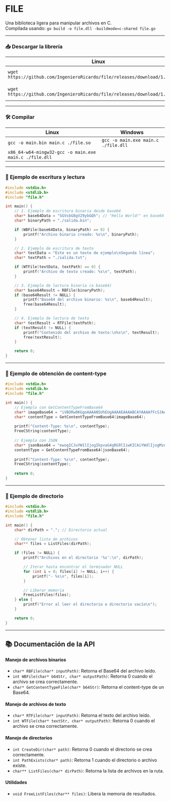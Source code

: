 # FILE
Una biblioteca ligera para manipular archivos en C.  
Compilada usando: `go build -o file.dll -buildmode=c-shared file.go`

---

### 📥 Descargar la librería

| Linux | Windows |
| --- | --- |
| `wget https://github.com/IngenieroRicardo/file/releases/download/1.0/file.so` | `Invoke-WebRequest https://github.com/IngenieroRicardo/file/releases/download/1.0/file.dll -OutFile ./file.dll` |
| `wget https://github.com/IngenieroRicardo/file/releases/download/1.0/file.h` | `Invoke-WebRequest https://github.com/IngenieroRicardo/file/releases/download/1.0/file.h -OutFile ./file.h` |

---

### 🛠️ Compilar

| Linux | Windows |
| --- | --- |
| `gcc -o main.bin main.c ./file.so` | `gcc -o main.exe main.c ./file.dll` |
| `x86_64-w64-mingw32-gcc -o main.exe main.c ./file.dll` |  |

---

### 🧪 Ejemplo de escritura y lectura

```c
#include <stdio.h>
#include <stdlib.h>
#include "file.h"

int main() {
    // 1. Ejemplo de escritura binaria desde base64
    char* base64Data = "SGVsbG8gV29ybGQh"; // "Hello World!" en base64
    char* binaryPath = "./salida.bin";

    if (WBFile(base64Data, binaryPath) == 0) {
        printf("Archivo binario creado: %s\n", binaryPath);
    }

    // 2. Ejemplo de escritura de texto
    char* textData = "Este es un texto de ejemplo\nSegunda línea";
    char* textPath = "./salida.txt";

    if (WTFile(textData, textPath) == 0) {
        printf("Archivo de texto creado: %s\n", textPath);
    }

    // 3. Ejemplo de lectura binaria (a base64)
    char* base64Result = RBFile(binaryPath);
    if (base64Result != NULL) {
        printf("Base64 del archivo binario: %s\n", base64Result);
        free(base64Result);
    }

    // 4. Ejemplo de lectura de texto
    char* textResult = RTFile(textPath);
    if (textResult != NULL) {
        printf("Contenido del archivo de texto:\n%s\n", textResult);
        free(textResult);
    }

    return 0;
}
```

---

### 🧪 Ejemplo de obtención de content-type

```c
#include <stdio.h>
#include <stdlib.h>
#include "file.h"

int main() {
    // Ejemplo con GetContentTypeFromBase64
    char* imageBase64 = "iVBORw0KGgoAAAANSUhEUgAAAAEAAAABCAYAAAAfFcSJAAAADUlEQVR42mP8z/C/HgAGgwJ/lK3Q6wAAAABJRU5ErkJggg=="; // PNG 1x1
    char* contentType = GetContentTypeFromBase64(imageBase64);
    
    printf("Content-Type: %s\n", contentType);
    FreeCString(contentType);
    
    // Ejemplo con JSON
    char* jsonBase64 = "ewogICJuYW1lIjogIkpvaG4gRG9lIiwKICAiYWdlIjogMzAKfQ=="; // {"name": "John Doe", "age": 30}
    contentType = GetContentTypeFromBase64(jsonBase64);
    
    printf("Content-Type: %s\n", contentType);
    FreeCString(contentType);
    
    return 0;
}
```

---

### 🧪 Ejemplo de directorio

```c
#include <stdio.h>
#include <stdlib.h>
#include "file.h"

int main() {
    char* dirPath = "."; // Directorio actual

    // Obtener lista de archivos
    char** files = ListFiles(dirPath);

    if (files != NULL) {
        printf("Archivos en el directorio '%s':\n", dirPath);

        // Iterar hasta encontrar el terminador NULL
        for (int i = 0; files[i] != NULL; i++) {
            printf("- %s\n", files[i]);
        }

        // Liberar memoria
        FreeListFiles(files);
    } else {
        printf("Error al leer el directorio o directorio vacío\n");
    }

    return 0;
}
```

---

## 📚 Documentación de la API

#### Manejo de archivos binarios
- `char* RBFile(char* inputPath)`: Retorna el Base64 del archivo leído.
- `int WBFile(char* b64Str, char* outputPath)`: Retorna 0 cuando el archivo se crea correctamente.
- `char* GetContentTypeFile(char* b64Str)`: Retorna el content-type de un Base64.

#### Manejo de archivos de texto
- `char* RTFile(char* inputPath)`: Retorna el texto del archivo leído.
- `int WTFile(char* textStr, char* outputPath)`: Retorna 0 cuando el archivo se crea correctamente.

#### Manejo de directorios
- `int CreateDir(char* path)`: Retorna 0 cuando el directorio se crea correctamente.
- `int PathExists(char* path)`: Retorna 1 cuando el directorio o archivo existe.
- `char** ListFiles(char* dirPath)`: Retorna la lista de archivos en la ruta.

#### Utilidades
- `void FreeListFiles(char** files)`: Libera la memoria de resultados.
